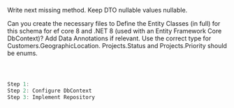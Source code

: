 

Write next missing method. Keep DTO nullable values nullable.  



Can you create the necessary files to Define the Entity Classes (in full) for this schema for ef core 8 and .NET 8 (used with an Entity Framework Core DbContext)? Add Data Annotations if relevant.
Use the correct type for Customers.GeographicLocation.  Projects.Status and Projects.Priority should be enums.

```csharp



Step 1: 
Step 2: Configure DbContext
Step 3: Implement Repository
